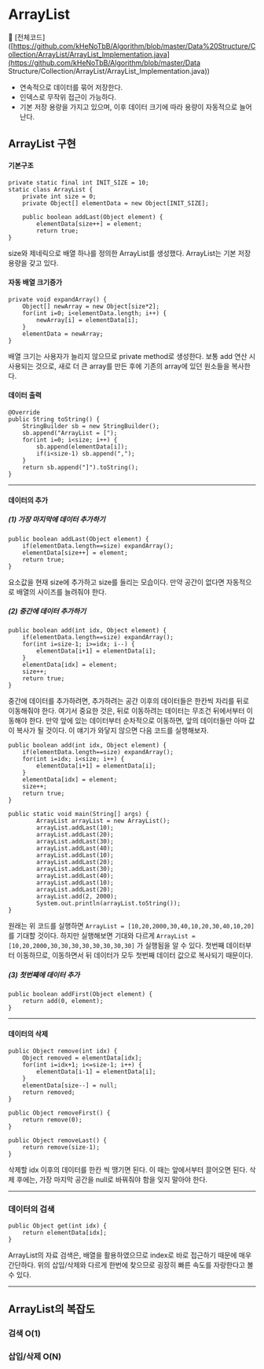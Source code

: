 # ArrayList

 📌 [전체코드]([https://github.com/kHeNoTbB/Algorithm/blob/master/Data%20Structure/Collection/ArrayList/ArrayList_Implementation.java](https://github.com/kHeNoTbB/Algorithm/blob/master/Data Structure/Collection/ArrayList/ArrayList_Implementation.java))

* 연속적으로 데이터를 묶어 저장한다.
* 인덱스로 무작위 접근이 가능하다.
* 기본 저장 용량을 가지고 있으며, 이후 데이터 크기에 따라 용량이 자동적으로 늘어난다.



## ArrayList 구현

#### 기본구조

```
private static final int INIT_SIZE = 10;
static class ArrayList {
	private int size = 0;
	private Object[] elementData = new Object[INIT_SIZE];
		
	public boolean addLast(Object element) {
		elementData[size++] = element;
		return true;
}
```

size와 제네릭으로 배열 하나를 정의한 ArrayList를 생성했다. ArrayList는 기본 저장 용량을 갖고 있다.



#### 자동 배열 크기증가

```
private void expandArray() {
	Object[] newArray = new Object[size*2];
	for(int i=0; i<elementData.length; i++) {
		newArray[i] = elementData[i];
	}
	elementData = newArray;
}
```

배열 크기는 사용자가 늘리지 않으므로 private method로 생성한다. 보통 add 연산 시 사용되는 것으로, 새로 더 큰 array를 만든 후에 기존의 array에 있던 원소들을 복사한다.



#### 데이터 출력

```
@Override
public String toString() {
	StringBuilder sb = new StringBuilder();
	sb.append("ArrayList = [");
	for(int i=0; i<size; i++) {
		sb.append(elementData[i]);
		if(i<size-1) sb.append(",");
	}
	return sb.append("]").toString();
}
```



------

#### 데이터의 추가

##### (1) 가장 마지막에 데이터 추가하기

```
public boolean addLast(Object element) {
	if(elementData.length==size) expandArray();
	elementData[size++] = element;
	return true;
}
```

요소값을 현재 size에 추가하고 size를 들리는 모습이다. 만약 공간이 없다면 자동적으로 배열의 사이즈를 늘려줘야 한다.





##### (2) 중간에 데이터 추가하기

```
public boolean add(int idx, Object element) {
	if(elementData.length==size) expandArray();
	for(int i=size-1; i>=idx; i--) {
		elementData[i+1] = elementData[i]; 
	}
	elementData[idx] = element;
	size++;
	return true;
}

```

중간에 데이터를 추가하려면, 추가하려는 공간 이후의 데이터들은 한칸씩 자리를 뒤로 이동해줘야 한다. 여기서 중요한 것은, 뒤로 이동하려는 데이터는 무조건 뒤에서부터 이동해야 한다. 만약 앞에 있는 데이터부터 순차적으로 이동하면, 앞의 데이터들만 아마 값이 복사가 될 것이다. 이 얘기가 와닿지 않으면 다음 코드를 실행해보자.

```
public boolean add(int idx, Object element) {
	if(elementData.length==size) expandArray();
	for(int i=idx; i<size; i++) {
		elementData[i+1] = elementData[i]; 
	}
	elementData[idx] = element;
	size++;
	return true;
}

public static void main(String[] args) {
		ArrayList arrayList = new ArrayList();
		arrayList.addLast(10);
		arrayList.addLast(20);
		arrayList.addLast(30);
		arrayList.addLast(40);
		arrayList.addLast(10);
		arrayList.addLast(20);
		arrayList.addLast(30);
		arrayList.addLast(40);
		arrayList.addLast(10);
		arrayList.addLast(20);
		arrayList.add(2, 2000);
		System.out.println(arrayList.toString());
}
```

원래는 위 코드를 실행하면 `ArrayList = [10,20,2000,30,40,10,20,30,40,10,20]` 를 기대할 것이다. 하지만 실행해보면 기대와 다르게 `ArrayList = [10,20,2000,30,30,30,30,30,30,30,30]` 가 실행됨을 알 수 있다. 첫번째 데이터부터 이동하므로, 이동하면서 뒤 데이터가 모두 첫번째 데이터 값으로 복사되기 때문이다.





##### (3) 첫번째에 데이터 추가

```
public boolean addFirst(Object element) {
	return add(0, element);
}
```



-----

#### 데이터의 삭제

```
public Object remove(int idx) {
	Object removed = elementData[idx];			
	for(int i=idx+1; i<=size-1; i++) {
		elementData[i-1] = elementData[i];
	}
	elementData[size--] = null;
	return removed;
}

public Object removeFirst() {
	return remove(0);
}
		
public Object removeLast() {
	return remove(size-1);
}
```

삭제할 idx 이후의 데이터를 한칸 씩 땡기면 된다. 이 때는 앞에서부터 끌어오면 된다. 삭제 후에는, 가장 마지막 공간을 null로 바꿔줘야 함을 잊지 말아야 한다.



-----

### 데이터의 검색

```
public Object get(int idx) {
	return elementData[idx];
}
```

ArrayList의 자료 검색은, 배열을 활용하였으므로 index로 바로 접근하기 때문에 매우 간단하다. 위의 삽입/삭제와 다르게 한번에 찾으므로 굉장히 빠른 속도를 자랑한다고 볼 수 있다.



----

## ArrayList의 복잡도

### 검색 O(1)



### 삽입/삭제 O(N)

